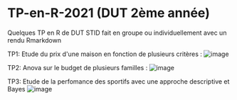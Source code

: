 # TP-en-R-2021 (DUT 2ème année) 
Quelques TP en R de DUT STID fait en groupe ou individuellement avec un rendu Rmarkdown 

TP1: Etude du prix d'une maison en fonction de plusieurs critères : 
![image](https://user-images.githubusercontent.com/77342727/197974990-7212301d-b8ed-4aff-b5e6-643e1f9d7402.png)



TP2: Anova sur le budget de plusieurs familles :
![image](https://user-images.githubusercontent.com/77342727/197974853-b86b4729-0c25-4a1f-95d0-a30ca66e6896.png)


TP3: Etude de la perfomance des sportifs avec une approche descriptive et Bayes
![image](https://user-images.githubusercontent.com/77342727/197975857-d1a6d34c-6566-494c-b93a-7cf2fcadbc5c.png)
